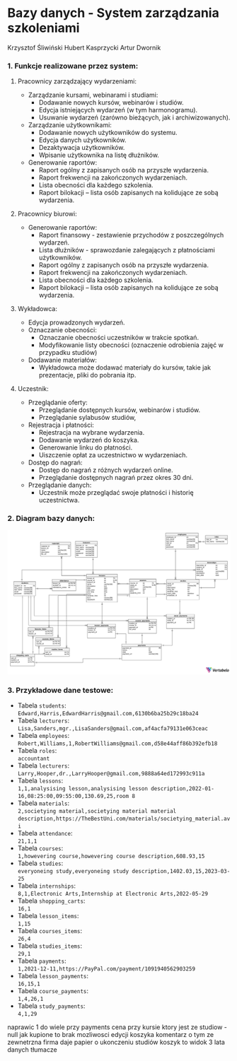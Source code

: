 # Bazy danych - System zarządzania szkoleniami
Krzysztof Śliwiński
Hubert Kasprzycki
Artur Dwornik


### 1. Funkcje realizowane przez system:
1. Pracownicy zarządzający wydarzeniami:
    * Zarządzanie kursami, webinarami i studiami: 
        * Dodawanie nowych kursów, webinarów i studiów. 
        * Edycja istniejących wydarzeń (w tym harmonogramu). 
        * Usuwanie wydarzeń (zarówno bieżących, jak i archiwizowanych). 
    * Zarządzanie użytkownikami: 
        * Dodawanie nowych użytkowników do systemu. 
        * Edycja danych użytkowników. 
        * Dezaktywacja użytkowników. 
        * Wpisanie użytkownika na listę dłużników. 
    * Generowanie raportów: 
        * Raport ogólny z zapisanych osób na przyszłe wydarzenia. 
        * Raport frekwencji na zakończonych wydarzeniach. 
        * Lista obecności dla każdego szkolenia. 
        * Raport bilokacji – lista osób zapisanych na kolidujące ze sobą wydarzenia. 

2. Pracownicy biurowi: 
    * Generowanie raportów: 
        * Raport finansowy - zestawienie przychodów z poszczególnych wydarzeń. 
        * Lista dłużników - sprawozdanie zalegających z płatnościami użytkowników. 
        * Raport ogólny z zapisanych osób na przyszłe wydarzenia. 
        * Raport frekwencji na zakończonych wydarzeniach. 
        * Lista obecności dla każdego szkolenia. 
        * Raport bilokacji – lista osób zapisanych na kolidujące ze sobą wydarzenia. 
	 
 3. Wykładowca: 
    * Edycja prowadzonych wydarzeń. 
    * Oznaczanie obecności: 
        * Oznaczanie obecności uczestników w trakcie spotkań. 
        * Modyfikowanie listy obecności (oznaczenie odrobienia zajęć w przypadku studiów) 
    * Dodawanie materiałów: 
        * Wykładowca może dodawać materiały do kursów, takie jak prezentacje, pliki do pobrania itp. 
 
4.  Uczestnik: 
    * Przeglądanie oferty: 
        * Przeglądanie dostępnych kursów, webinarów i studiów. 
        * Przeglądanie sylabusów studiów, 
    * Rejestracja i płatności: 
        * Rejestracja na wybrane wydarzenia. 
        * Dodawanie wydarzeń do koszyka. 
        * Generowanie linku do płatności. 
        * Uiszczenie opłat za uczestnictwo w wydarzeniach. 
    * Dostęp do nagrań: 
        * Dostęp do nagrań z różnych wydarzeń online. 
        * Przeglądanie dostępnych nagrań przez okres 30 dni. 
    * Przeglądanie danych: 
        * Uczestnik może przeglądać swoje płatności i historię uczestnictwa. 

### 2. Diagram bazy danych:


![diagram](./diagram.svg)

### 3. Przykładowe dane testowe:
* Tabela `students`:\
`Edward,Harris,EdwardHarris@gmail.com,6130b6ba25b29c18ba24`
* Tabela `lecturers`:\
`Lisa,Sanders,mgr.,LisaSanders@gmail.com,af4acfa79131e063ceac`
* Tabela `employees`:\
`Robert,Williams,1,RobertWilliams@gmail.com,d58e44aff86b392efb18`
* Tabela `roles`:\
`accountant`
* Tabela `lecturers`:\
`Larry,Hooper,dr.,LarryHooper@gmail.com,9888a64ed172993c911a`
* Tabela `lessons`:\
`1,1,analysising lesson,analysising lesson description,2022-01-16,08:25:00,09:55:00,130.69,25,room 8`
* Tabela `materials`:\
`2,societying material,societying material material description,https://TheBestUni.com/materials/societying_material.avi`
* Tabela `attendance`:\
`21,1,1`
* Tabela `courses`:\
`1,howevering course,howevering course description,608.93,15`
* Tabela `studies`:\
`everyoneing study,everyoneing study description,1402.03,15,2023-03-25`
* Tabela `internships`:\
`8,1,Electronic Arts,Internship at Electronic Arts,2022-05-29`
* Tabela `shopping_carts`:\
`16,1`
* Tabela `lesson_items`:\
`1,15`
* Tabela `courses_items`:\
`26,4`
* Tabela `studies_items`:\
`29,1`
* Tabela `payments`:\
`1,2021-12-11,https://PayPal.com/payment/1091940562903259`
* Tabela `lesson_payments`:\
`16,15,1`
* Tabela `course_payments`:\
`1,4,26,1`
* Tabela `study_payments`:\
`4,1,29`

 naprawic 1 do wiele przy payments
 cena przy kursie ktory jest ze studiow - null
 jak kupione to brak mozliwosci edycji koszyka
 komentarz o tym ze zewnetrzna firma daje papier o ukonczeniu studiów
 koszyk to widok
 3 lata danych
 tłumacze